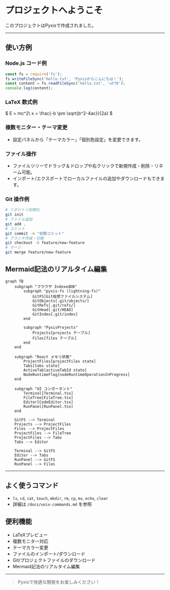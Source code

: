 # プロジェクトへようこそ

このプロジェクトはPyxisで作成されました。

---

## 使い方例

### Node.js コード例
```javascript
const fs = require('fs');
fs.writeFileSync('hello.txt', 'Pyxisからこんにちは！');
const content = fs.readFileSync('hello.txt', 'utf8');
console.log(content);
```

### LaTeX 数式例
$
E = mc^2\\
x = \frac{-b \pm \sqrt{b^2-4ac}}{2a}
$

### 複数モニター・テーマ変更
- 設定パネルから「テーマカラー」「個別色設定」を変更できます。

### ファイル操作
- ファイルツリーでドラッグ＆ドロップや右クリックで新規作成・削除・リネーム可能。
- インポート/エクスポートでローカルファイルの追加やダウンロードもできます。

### Git 操作例
```bash
# リポジトリ初期化
git init
# ファイル追加
git add .
# コミット
git commit -m "初期コミット"
# ブランチ作成・切替
git checkout -b feature/new-feature
# マージ
git merge feature/new-feature
```


## Mermaid記法のリアルタイム編集
```mermaid
graph TB
    subgraph "ブラウザ IndexedDB"
        subgraph "pyxis-fs (lightning-fs)"
            GitFS[Git仮想ファイルシステム]
            GitObjects[.git/objects/]
            GitRefs[.git/refs/]
            GitHead[.git/HEAD]
            GitIndex[.git/index]
        end
        
        subgraph "PyxisProjects"
            Projects[projects テーブル]
            Files[files テーブル]
        end
    end
    
    subgraph "React メモリ状態"
        ProjectFiles[projectFiles state]
        Tabs[tabs state]
        ActiveTab[activeTabId state]
        NodeRuntimeFlag[nodeRuntimeOperationInProgress]
    end
    
    subgraph "UI コンポーネント"
        Terminal[Terminal.tsx]
        FileTree[FileTree.tsx]
        Editor[CodeEditor.tsx]
        RunPanel[RunPanel.tsx]
    end
    
    GitFS --> Terminal
    Projects --> ProjectFiles
    Files --> ProjectFiles
    ProjectFiles --> FileTree
    ProjectFiles --> Tabs
    Tabs --> Editor
    
    Terminal --> GitFS
    Editor --> Tabs
    RunPanel --> GitFS
    RunPanel --> Files
```
---

## よく使うコマンド
- `ls`, `cd`, `cat`, `touch`, `mkdir`, `rm`, `cp`, `mv`, `echo`, `clear`
- 詳細は `/docs/unix-commands.md` を参照

## 便利機能
- LaTeXプレビュー
- 複数モニター対応
- テーマカラー変更
- ファイルのインポート/ダウンロード
- Git/プロジェクトファイルのダウンロード
- Mermaid記法のリアルタイム編集
---

> Pyxisで快適な開発をお楽しみください！
